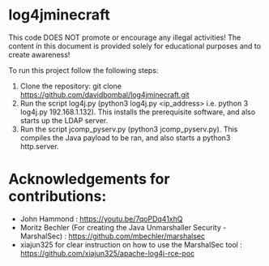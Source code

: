 # log4jminecraft
This code DOES NOT promote or encourage any illegal activities!
The content in this document is provided solely for educational purposes and to create awareness!

To run this project follow the following steps:
1. Clone the repository: git clone https://github.com/davidbombal/log4jminecraft.git
2. Run the script log4j.py (python3 log4j.py <ip_address> i.e. python 3 log4j.py 192.168.1.132). This installs the prerequisite software, and also starts up the LDAP server.
3. Run the script jcomp_pyserv.py (python3 jcomp_pyserv.py). This compiles the Java payload to be ran, and also starts a python3 http.server. 

# Acknowledgements for contributions: 
* John Hammond : https://youtu.be/7qoPDq41xhQ
* Moritz Bechler (For creating the Java Unmarshaller Security - MarshalSec) : https://github.com/mbechler/marshalsec
* xiajun325 for clear instruction on how to use the MarshalSec tool : https://github.com/xiajun325/apache-log4j-rce-poc
